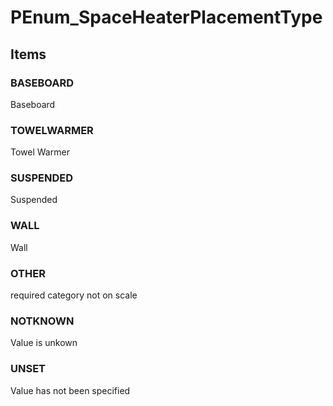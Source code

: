# PEnum_SpaceHeaterPlacementType
<!-- end of short definition -->

## Items

### BASEBOARD
Baseboard

### TOWELWARMER
Towel Warmer

### SUSPENDED
Suspended

### WALL
Wall

### OTHER
required category not on scale

### NOTKNOWN
Value is unkown

### UNSET
Value has not been specified
